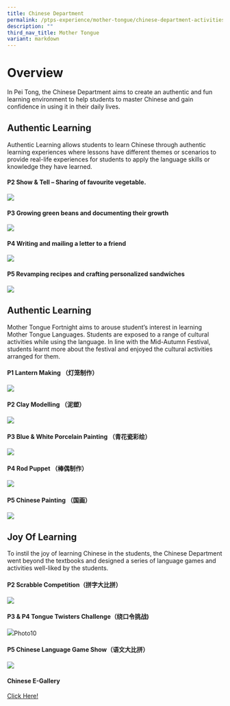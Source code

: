 ```yaml
---
title: Chinese Department
permalink: /ptps-experience/mother-tongue/chinese-department-activities/
description: ""
third_nav_title: Mother Tongue
variant: markdown
---
```

# Overview

In Pei Tong, the Chinese Department aims to create an authentic and fun learning environment to help students to master Chinese and gain confidence in using it in their daily lives.
## Authentic Learning

Authentic Learning allows students to learn Chinese through authentic learning experiences where lessons have different themes or scenarios to provide real-life experiences for students to apply the language skills or knowledge they have learned. 


#### P2 Show & Tell – Sharing of favourite vegetable.
![](/images/PTPS%20Experience/Mother%20Tongue/Photograph_1.jpg)
#### P3 Growing green beans and documenting their growth 
![](/images/PTPS%20Experience/Mother%20Tongue/Photograph_2.jpg)

#### P4 Writing and mailing a letter to a friend
![](/images/PTPS%20Experience/Mother%20Tongue/Photograph_3.jpg)

#### P5 Revamping recipes and crafting personalized sandwiches
![](/images/PTPS%20Experience/Mother%20Tongue/Photograph_4.jpg)

## Authentic Learning
Mother Tongue Fortnight aims to arouse student’s interest in learning Mother Tongue Languages. Students are exposed to a range of cultural activities while using the language. In line with the Mid-Autumn Festival, students learnt more about the festival and enjoyed the cultural activities arranged for them.

#### P1 Lantern Making （灯笼制作）
![](/images/PTPS%20Experience/Mother%20Tongue/Photograph_5.jpg)
#### P2 Clay Modelling （泥塑）
![](/images/PTPS%20Experience/Mother%20Tongue/Photograph_6.jpg)

#### P3 Blue & White Porcelain Painting （青花瓷彩绘）
![](/images/PTPS%20Experience/Mother%20Tongue/Photograph_7.jpg)
#### P4 Rod Puppet （棒偶制作）
![](/images/PTPS%20Experience/Mother%20Tongue/Photograph_8.jpg)


#### P5 Chinese Painting （国画）
![](/images/PTPS%20Experience/Mother%20Tongue/Photograph_9.jpg)


## Joy Of Learning 
To instil the joy of learning Chinese in the students, the Chinese Department went beyond the textbooks and designed a series of language games and activities well-liked by the students. 

#### P2 Scrabble Competition（拼字大比拼） 
![](/images/PTPS%20Experience/Mother%20Tongue/Photograph_10.jpg)

#### P3 & P4 Tongue Twisters Challenge（绕口令挑战)
![](/images/PTPS%20Experience/Mother%20Tongue/Photograph_11.jpg)Photo10

#### P5 Chinese Language Game Show（语文大比拼）
![](/images/PTPS%20Experience/Mother%20Tongue/Photograph_12.jpg)

#### Chinese E-Gallery

[Click Here!](https://sites.google.com/moe.edu.sg/studentsportfolio/home)